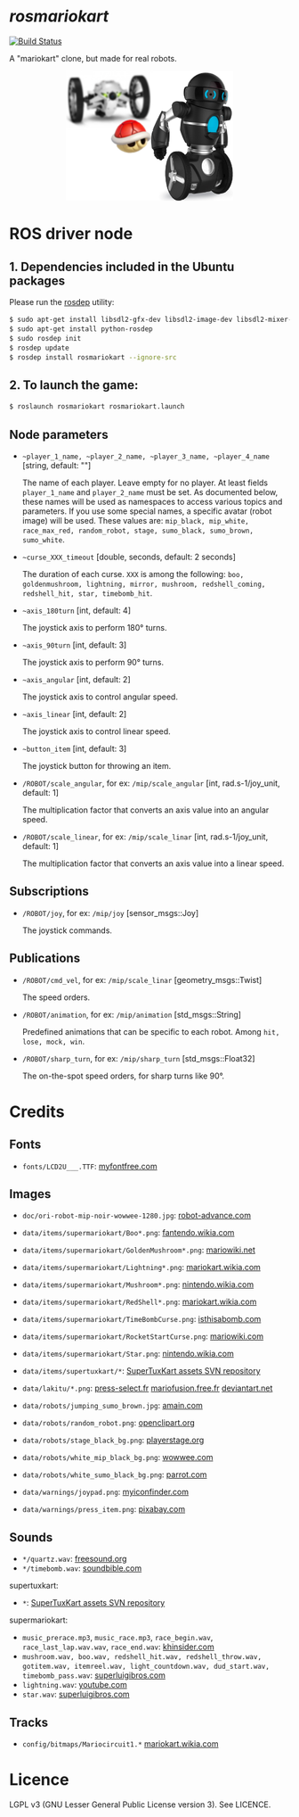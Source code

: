 # *rosmariokart*

[![Build Status](https://travis-ci.org/arnaud-ramey/rosmariokart.svg)](https://travis-ci.org/arnaud-ramey/rosmariokart)

A "mariokart" clone, but made for real robots.
<p align="center">
<img src="doc/logo.png" alt="sumo" style="width: 300px"/>
</p>


ROS driver node
===============

## 1. Dependencies included in the Ubuntu packages

Please run the [rosdep](http://docs.ros.org/independent/api/rosdep/html/) utility:

```bash
$ sudo apt-get install libsdl2-gfx-dev libsdl2-image-dev libsdl2-mixer-dev
$ sudo apt-get install python-rosdep
$ sudo rosdep init
$ rosdep update
$ rosdep install rosmariokart --ignore-src
```

## 2. To launch the game:

```bash
$ roslaunch rosmariokart rosmariokart.launch
```

Node parameters
---------------

- `~player_1_name, ~player_2_name, ~player_3_name, ~player_4_name`
  [string, default: ""]

  The name of each player. Leave empty for no player.
  At least fields `player_1_name` and `player_2_name` must be set.
  As documented below, these names will be used as namespaces to access
  various topics and parameters.
  If you use some special names, a specific avatar (robot image) will be used.
  These values are:
  `mip_black, mip_white, race_max_red, random_robot, stage, sumo_black, sumo_brown, sumo_white`.

- `~curse_XXX_timeout`
  [double, seconds, default: 2 seconds]

  The duration of each curse.
  `XXX` is among the following:
  `boo, goldenmushroom, lightning, mirror, mushroom, redshell_coming, redshell_hit, star, timebomb_hit`.

- `~axis_180turn`
  [int, default: 4]

  The joystick axis to perform 180° turns.

- `~axis_90turn`
  [int, default: 3]

  The joystick axis to perform 90° turns.

- `~axis_angular`
  [int, default: 2]

  The joystick axis to control angular speed.

- `~axis_linear`
  [int, default: 2]

  The joystick axis to control linear speed.

- `~button_item`
  [int, default: 3]

  The joystick button for throwing an item.

- `/ROBOT/scale_angular`, for ex: `/mip/scale_angular`
  [int, rad.s-1/joy_unit, default: 1]

  The multiplication factor that converts an axis value into an angular speed.

- `/ROBOT/scale_linear`, for ex: `/mip/scale_linar`
  [int, rad.s-1/joy_unit, default: 1]

  The multiplication factor that converts an axis value into a linear speed.

Subscriptions
-------------

- `/ROBOT/joy`, for ex: `/mip/joy`
  [sensor_msgs::Joy]

  The joystick commands.

Publications
------------

- `/ROBOT/cmd_vel`, for ex: `/mip/scale_linar`
  [geometry_msgs::Twist]

  The speed orders.

- `/ROBOT/animation`, for ex: `/mip/animation`
  [std_msgs::String]

  Predefined animations that can be specific to each robot.
  Among `hit, lose, mock, win`.

- `/ROBOT/sharp_turn`, for ex: `/mip/sharp_turn`
  [std_msgs::Float32]

  The on-the-spot speed orders, for sharp turns like 90°.

Credits
=======

Fonts
----

  - `fonts/LCD2U___.TTF`:
    [myfontfree.com](http://www.myfontfree.com/lcd2-myfontfreecom55f70418.htm)

Images
------

  - `doc/ori-robot-mip-noir-wowwee-1280.jpg`:
    [robot-advance.com](http://www.robot-advance.com/ori-robot-mip-noir-wowwee-1280.jpg)

  - `data/items/supermariokart/Boo*.png`:
    [fantendo.wikia.com](http://fantendo.wikia.com/wiki/Boo_%28species%29)
  - `data/items/supermariokart/GoldenMushroom*.png`:
    [mariowiki.net](http://www.mariowiki.com/Golden_Mushroom)
  - `data/items/supermariokart/Lightning*.png`:
    [mariokart.wikia.com](http://mariokart.wikia.com/wiki/Lightning)
  - `data/items/supermariokart/Mushroom*.png`:
    [nintendo.wikia.com](http://nintendo.wikia.com/wiki/File:Mushroom_-_Mario_Kart_Wii.png)
  - `data/items/supermariokart/RedShell*.png`:
    [mariokart.wikia.com](http://mariokart.wikia.com/wiki/Red_Shell)
  - `data/items/supermariokart/TimeBombCurse.png`:
    [isthisabomb.com](http://isthisabomb.com/img/18.png)
  - `data/items/supermariokart/RocketStartCurse.png`:
    [mariowiki.com](http://www.mariowiki.com/images/d/de/Rocket_Start_%28Mario_Kart_8%29.jpg)
  - `data/items/supermariokart/Star.png`:
    [nintendo.wikia.com](http://nintendo.wikia.com/wiki/File:Star_-_Mario_Kart_Wii.png)
  - `data/items/supertuxkart/*`:
    [SuperTuxKart assets SVN repository](https://svn.code.sf.net/p/supertuxkart/code/stk-assets/)

  - `data/lakitu/*.png`:
    [press-select.fr](http://www.press-select.fr/wp-content/uploads/2014/05/lakitu.png)
    [mariofusion.free.fr](http://mariofusion.free.fr/images/champi-musee/lakitu/lakitu-smk.jpg)
    [deviantart.net](http://img09.deviantart.net/7014/i/2009/264/6/d/mario_kart_collab___lakitu_by_sibsy.jpg)

  - `data/robots/jumping_sumo_brown.jpg`:
    [amain.com](http://images.amain.com/images/large/pta/ptapf724002.jpg)
  - `data/robots/random_robot.png`:
    [openclipart.org](https://openclipart.org/detail/170101/cartoon-robot)
  - `data/robots/stage_black_bg.png`:
    [playerstage.org](http://playerstage.sourceforge.net/doc/stage-svn/index.html)
  - `data/robots/white_mip_black_bg.png`:
    [wowwee.com](http://store.wowwee.com/images/products/personalizations/2049.jpg)
  - `data/robots/white_sumo_black_bg.png`:
    [parrot.com](http://www.parrot.com/media/slideshows/slides/2015/01/26/165619437566.jpg)

  - `data/warnings/joypad.png`:
    [myiconfinder.com](http://www.myiconfinder.com/icon/console-control-game-games-joy-joystick-manipulator-joypad-pad-joy-color-4-flat-metro-ui-dock/2533)
  - `data/warnings/press_item.png`:
    [pixabay.com](http://pixabay.com/p-46783/?no_redirect)

Sounds
------

  - `*/quartz.wav`:
    [freesound.org](https://www.freesound.org/people/quartzgate/sounds/177868/)
  - `*/timebomb.wav`:
    [soundbible.com](http://soundbible.com/1203-Time-Bomb.html)

  supertuxkart:
  - `*`:
    [SuperTuxKart assets SVN repository](https://svn.code.sf.net/p/supertuxkart/code/stk-assets/)

  supermariokart:
  - `music_prerace.mp3`, `music_race.mp3`, `race_begin.wav`, `race_last_lap.wav.wav`, `race_end.wav`:
    [khinsider.com](http://downloads.khinsider.com/game-soundtracks/album/super-mario-kart-original-soundtrack)
  - `mushroom.wav, boo.wav, redshell_hit.wav, redshell_throw.wav, gotitem.wav, itemreel.wav, light_countdown.wav, dud_start.wav, timebomb_pass.wav`:
    [superluigibros.com](http://www.superluigibros.com/super-mario-kart-sound-effects-wav)
  - `lightning.wav`:
    [youtube.com](https://www.youtube.com/watch?v=IXUoY_KgCko)
  - `star.wav`:
    [superluigibros.com](http://www.superluigibros.com/mario-kart-64-sound-effects-wav)


Tracks
------

  - `config/bitmaps/Mariocircuit1.*`
    [mariokart.wikia.com](http://mariokart.wikia.com/wiki/Mario_Circuit_1)

Licence
=======

LGPL v3 (GNU Lesser General Public License version 3).
See LICENCE.
